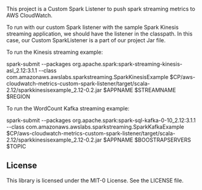 This project is a Custom Spark Listener to push spark streaming metrics to AWS CloudWatch. 

To run with our custom Spark listener with the sample Spark Kinesis streaming application, we should have the listener in the classpath. In this case, our Custom SparkListener is a part of our project Jar file.

To run the Kinesis streaming example:

spark-submit --packages org.apache.spark:spark-streaming-kinesis-asl_2.12:3.1.1 --class com.amazonaws.awslabs.sparkstreaming.SparkKinesisExample $CP/aws-cloudwatch-metrics-custom-spark-listener/target/scala-2.12/sparkkinesisexample_2.12-0.2.jar $APPNAME $STREAMNAME $REGION

To run the WordCount Kafka streaming example:

spark-submit --packages org.apache.spark:spark-sql-kafka-0-10_2.12:3.1.1 --class com.amazonaws.awslabs.sparkstreaming.SparkKafkaExample $CP/aws-cloudwatch-metrics-custom-spark-listener/target/scala-2.12/sparkkinesisexample_2.12-0.2.jar $APPNAME $BOOSTRAPSERVERS $TOPIC

## License

This library is licensed under the MIT-0 License. See the LICENSE file.

